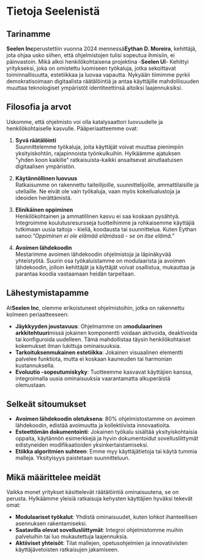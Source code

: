 # Tietoja Seelenistä

## Tarinamme

**Seelen Inc**perustettiin vuonna 2024 mennessä**Eythan D. Moreira**, kehittäjä,
jota ohjaa usko siihen, että ohjelmistojen tulisi sopeutua ihmisiin, ei
päinvastoin. Mikä alkoi henkilökohtaisena projektina -**Seelen UI**- Kehittyi
yritykseksi, joka on omistettu luomiseen työkaluja, jotka sekoittavat
toiminnallisuutta, estetiikkaa ja luovaa vapautta. Nykyään tiimimme pyrkii
demokratisoimaan digitaalista räätälöintiä ja antaa käyttäjille mahdollisuuden
muuttaa teknologiset ympäristöt identiteettinsä aitoiksi laajennuksiksi.

## Filosofia ja arvot

Uskomme, että ohjelmisto voi olla katalysaattori luovuudelle ja
henkilökohtaiselle kasvulle. Pääperiaatteemme ovat:

1. **Syvä räätälöinti**\
   Suunnittelemme työkaluja, joita käyttäjät voivat muuttaa pienimpiin
   yksityiskohtiin, rajapinnoista työnkulkuihin. Hylkäämme ajatuksen "yhden koon
   kaikille" ratkaisuista-kaikki ansaitsevat ainutlaatuisen digitaalisen
   ympäristön.

2. **Käytännöllinen luovuus**\
   Ratkaisumme on rakennettu taiteilijoille, suunnittelijoille, ammattilaisille
   ja uteliaille. Ne eivät ole vain työkaluja, vaan myös kokeilualustoja ja
   ideoiden herättämistä.

3. **Elinikäinen oppiminen**\
   Henkilökohtainen ja ammatillinen kasvu ei saa koskaan pysähtyä. Integroimme
   koulutusresursseja tuotteihimme ja rohkaisemme käyttäjiä tutkimaan uusia
   taitoja - kieliä, koodausta tai suunnittelua. Kuten Eythan sanoo:_"Oppiminen
   ei ole elämää elämässä - se on itse elämä."_

4. **Avoimen lähdekoodin**\
   Mestarimme avoimen lähdekoodin ohjelmistoja ja läpinäkyvää yhteistyötä.
   Suurin osa työkaluistamme on modulaarista ja avoimen lähdekoodin, jolloin
   kehittäjät ja käyttäjät voivat osallistua, mukauttaa ja parantaa koodia
   vastaamaan heidän tarpeitaan.

## Lähestymistapamme

At**Seelen Inc**, olemme erikoistuneet ohjelmistoihin, jotka on rakennettu
kolmeen periaatteeseen:

- **Jäykkyyden joustavuus**: Ohjelmamme on a**modulaarinen arkkitehtuuri**missä
  jokainen komponentti voidaan aktivoida, deaktivoida tai konfiguroida
  uudelleen. Tämä mahdollistaa täysin henkilökohtaiset kokemukset ilman
  lukittuja ominaisuuksia.
- **Tarkoituksenmukainen estetiikka**: Jokainen visuaalinen elementti palvelee
  funktiota, mutta ei koskaan kauneuden tai harmonian kustannuksella.
- **Evoluutio -sopeutumiskyky**: Tuotteemme kasvavat käyttäjien kanssa,
  integroimalla uusia ominaisuuksia vaarantamatta alkuperäistä olemustaan.

## Selkeät sitoumukset

- **Avoimen lähdekoodin oletuksena**: 80% ohjelmistostamme on avoimen
  lähdekoodin, edistää avoimuutta ja kollektiivista innovaatioita.
- **Esteettömän dokumentointi**: Jokainen työkalu sisältää yksityiskohtaisia
  ​​oppaita, käytännön esimerkkejä ja hyvin dokumentoidut sovellusliittymät
  edistyneiden modifikaatioiden yksinkertaistamiseksi.
- **Etiikka algoritmien suhteen**: Emme myy käyttäjätietoja tai käytä tummia
  malleja. Yksityisyys paistetaan suunnitteluun.

## Mikä määrittelee meidät

Vaikka monet yritykset käsittelevät räätälöintiä ominaisuutena, se on perusta.
Hylkäämme yleisiä ratkaisuja kehysten käyttäjien hyväksi tekevät omat:

- **Modulaariset työkalut**: Yhdistä ominaisuudet, kuten lohkot ihanteellisen
  asennuksen rakentamiseksi.
- **Saatavilla olevat sovellusliittymät**: Integroi ohjelmistomme muihin
  palveluihin tai luo mukautettuja laajennuksia.
- **Aktiiviset yhteisöt**: Tilat mallejen, opetusohjelmien ja innovatiivisten
  käyttäjävetoisten ratkaisujen jakamiseen.
